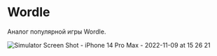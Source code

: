 # Wordle

Аналог популярной игры Wordle. 

![Simulator Screen Shot - iPhone 14 Pro Max - 2022-11-09 at 15 26 21](https://user-images.githubusercontent.com/102225942/200830572-52b7e34d-a192-4d07-b3c8-967b27a1af70.png)
